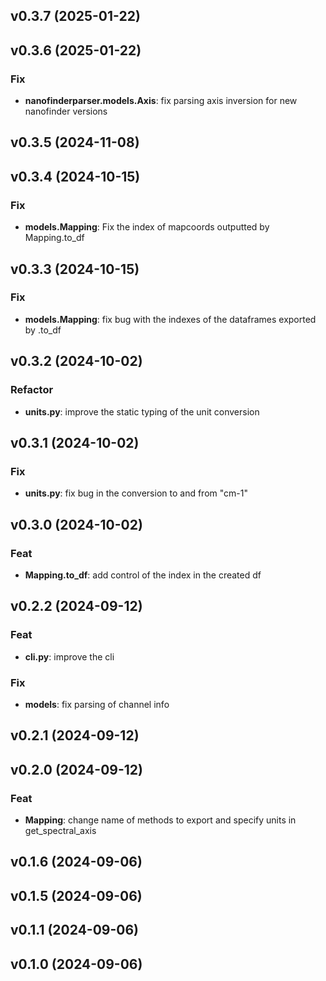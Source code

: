 ## v0.3.7 (2025-01-22)

## v0.3.6 (2025-01-22)

### Fix

- **nanofinderparser.models.Axis**: fix parsing axis inversion for new nanofinder versions

## v0.3.5 (2024-11-08)

## v0.3.4 (2024-10-15)

### Fix

- **models.Mapping**: Fix the index of mapcoords outputted by Mapping.to_df

## v0.3.3 (2024-10-15)

### Fix

- **models.Mapping**: fix bug with the indexes of the dataframes exported by .to_df

## v0.3.2 (2024-10-02)

### Refactor

- **units.py**: improve the static typing of the unit conversion

## v0.3.1 (2024-10-02)

### Fix

- **units.py**: fix bug in the conversion to and from "cm-1"

## v0.3.0 (2024-10-02)

### Feat

- **Mapping.to_df**: add control of the index in the created df

## v0.2.2 (2024-09-12)

### Feat

- **cli.py**: improve the cli

### Fix

- **models**: fix parsing of channel info

## v0.2.1 (2024-09-12)

## v0.2.0 (2024-09-12)

### Feat

- **Mapping**: change name of methods to export and specify units in get_spectral_axis

## v0.1.6 (2024-09-06)

## v0.1.5 (2024-09-06)

## v0.1.1 (2024-09-06)

## v0.1.0 (2024-09-06)
